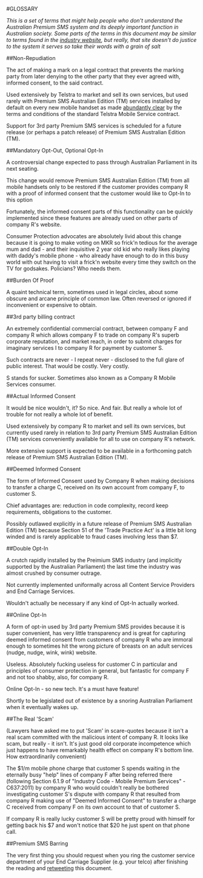 #GLOSSARY

_This is a set of terms that might help people who don't understand the Australian Premium SMS system and its deeply important function in Australian society. Some parts of the terms in this document may be similar to terms found in the [industry website](19sms.com.au), but really, that site doesn't do justice to the system it serves so take their words with a grain of salt_

##Non-Repudiation

The act of making a mark on a legal contract that prevents the marking party from later denying to the other party that they ever agreed with, informed consent, to the said contract.

Used extensively by Telstra to market and sell its own services, but used rarely with Premium SMS Australian Edition (TM) services installed by default on every new mobile handset as made [abundantly clear](https://www.telstra.com.au/help/download/document/things-you-need-to-know-about-telstra-services-c048.pdf) by the terms and conditions of the standard Telstra Mobile Service contract.

Support for 3rd party Premium SMS services is scheduled for a future release (or perhaps a patch release) of Premium SMS Australian Edition (TM).

##Mandatory Opt-Out, Optional Opt-In

A controversial change expected to pass through Australian Parliament in its next seating.

This change would remove Premium SMS Australian Edition (TM) from all mobile handsets only to be restored if the customer provides company R with a proof of informed consent that the customer would like to
Opt-In to this option

Fortunately, the informed consent parts of this functionality can be quickly implemented since these features are already used on other parts of company R's website.

Consumer Protection advocates are absolutely livid about this change because it is going to make voting on MKR so frick'n tedious for the average mum and dad - and their inquisitive 2 year old kid who really likes
playing with daddy's mobile phone - who already have enough to do in this busy world with out having to visit a frick'n website every time they switch on the TV for godsakes. Policians? Who needs them.

##Burden Of Proof

A quaint technical term, sometimes used in legal circles, about some obscure and arcane principle of common law. Often reversed or ignored if inconvenient or expensive to obtain.

##3rd party billing contract

An extremely confidential commercial contract, between company F and company R which allows company F to trade on company R's superb corporate reputation, and market reach, in order to submit charges for imaginary services I to company R for payment by customer S.

Such contracts are never - I repeat never - disclosed to the full glare of public interest. That would be costly. Very costly.

S stands for sucker. Sometimes also known as a Company R Mobile Services consumer.

##Actual Informed Consent

It would be nice wouldn't, it? So nice. And fair. But really a whole lot of trouble for not really a whole lot of benefit.

Used extensively by company R to market and sell its own services, but currently used rarely in relation to 3rd party Premium SMS Australian Edition (TM) services conveniently available for all to use on company R's network.

More extensive support is expected to be available in a forthcoming patch release of Premium SMS Australian Edition (TM).

##Deemed Informed Consent

The form of Informed Consent used by Company R when making decisions to transfer a charge C, received on its own account from company F, to customer S.

Chief advantages are: reduction in code complexity, record keep requirements, obligations to the customer.

Possibly outlawed explicitly in a future release of Premium SMS Australian Edition (TM) because Section 51 of the 'Trade Practice Act' is a little bit long winded and is rarely applicable to fraud cases involving less than $7.

##Double Opt-In

A crutch rapidly installed by the Preimium SMS industry (and implicitly supported by the Australian Parliament) the last time the industry was almost crushed by consumer outrage.

Not currently implemented uniformally across all Content Service Providers and End Carriage Services.

Wouldn't actually be necessary if any kind of Opt-In actually worked.

##Online Opt-In

A form of opt-in used by 3rd party Premium SMS provides because it is super convenient, has very little transparency and is great for capturing deemed informed consent from customers of company R who are immoral enough to sometimes hit the wrong picture of breasts on an adult services (nudge, nudge, wink, wink) website.

Useless. Absolutely fucking useless for customer C in particular and principles of consumer protection in general, but fantastic for company F and not too shabby, also, for company R.

Online Opt-In - so new tech. It's a must have feature!

Shortly to be legislated out of existence by a snoring Australian Parliament when it eventually wakes up.

##The Real 'Scam'

(Lawyers have asked me to put 'Scam' in scare-quotes because it isn't a real scam committed with the malicious intent of company R. It looks like scam, but really - it isn't. It's just good old corporate incompetence which just happens to have remarkably health effect on company R's bottom line. How extraordinarily convenient)

The $1/m mobile phone charge that customer S spends waiting in the eternally busy "help" lines of company F after being referred there (following Section 6.1.9 of "Industry Code - Mobile Premium Services" - C637:2011) by company R who would couldn't really be bothered investigating customer S's dispute with company R that resulted from company R making use of "Deemed Informed Consent" to transfer a charge C received from company F on its own account to that of customer S.

If company R is really lucky customer S will be pretty proud with himself for getting back his $7 and won't notice that $20 he just spent on that phone call.

##Premium SMS Barring

The very first thing you should request when you ring the customer service department of your End Carriage Supplier (e.g. your telco) after finishing the reading and [retweeting](https://twitter.com/stoppremiumsms/status/720713050790072320) this document.

